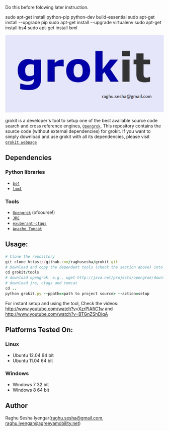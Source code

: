 Do this before folowing later instruction.

sudo apt-get install python-pip python-dev build-essential
sudo apt-get install --upgrade pip
sudo apt-get install --upgrade virtualenv
sudo apt-get install bs4
sudo apt-get install lxml


![Alt text](grokit.jpg?raw=true "grokit")

grokit is a developer's tool to setup one of the best available source code search and cross reference engines, [`Opengrok`](http://opengrok.github.io/OpenGrok/).
This repository contains the source code (without external dependencies) for grokit.  If you want to simply download and use grokit with all its dependencies, please visit [`grokit webpage`](http://grokit.pythonanywhere.com)

Dependencies
------------
### Python libraries
- [`bs4`](http://www.crummy.com/software/BeautifulSoup/bs4/download/4.3/)
- [`lxml`](https://pypi.python.org/pypi/lxml)

### Tools
- [`Opengrok`](http://opengrok.github.io/OpenGrok/) (ofcourse!)
- [`JRE`](http://www.oracle.com/technetwork/java/javase/downloads/index.html)
- [`exuberant-ctags`](http://ctags.sourceforge.net/)
- [`Apache Tomcat`](http://tomcat.apache.org/)

Usage:
------------
```ruby
# Clone the repository
git clone https://github.com/raghusesha/grokit.git
# Download and copy the dependent tools (check the section above) into the tools directory
cd grokit/tools
# download opengrok. e.g., wget http://java.net/projects/opengrok/downloads/download/opengrok-0.12.1.tar.gz
# download jre, ctags and tomcat
cd ..
python grokit.py --ppath=<path to project source> --action=setup
```
For instant setup and using the tool,
Check the videos: http://www.youtube.com/watch?v=XzrPlAfiC1w and http://www.youtube.com/watch?v=BTGnZShDiqA

Platforms Tested On:
------------
### Linux
- Ubuntu 12.04 64 bit
- Ubuntu 11.04 64 bit

### Windows
- Windows 7 32 bit
- Windows 8 64 bit

Author
------------
Raghu Sesha Iyengar(raghu.sesha@gmail.com, raghu.iyengar@agreeyamobility.net)
